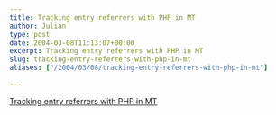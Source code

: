 ```yaml
---
title: Tracking entry referrers with PHP in MT
author: Julian
type: post
date: 2004-03-08T11:13:07+00:00
excerpt: Tracking entry referrers with PHP in MT
slug: tracking-entry-referrers-with-php-in-mt 
aliases: ["/2004/03/08/tracking-entry-referrers-with-php-in-mt"]

---
```

[Tracking entry referrers with PHP in MT][1]

 [1]: https://blog.codefront.net/archives/2003/08/16/tracking_entry_referrers_with_php_in_mt.php